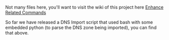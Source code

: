 Not many files here, you'll want to visit the wiki of this project here
[Enhance Related Commands](https://github.com/xyzulu/enhance-related-commands/wiki)


So far we have released a DNS Import script that used bash with some embedded python (to parse the DNS zone being imported), you can find that above.
